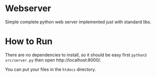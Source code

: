 # Webserver
Simple complete python web server implemented just with standard libs.

# How to Run
There are no dependencies to install, so it should be easy first
`python3 src/server.py`
then open http://localhost:8000/.

You can put your files in the `htdocs` directory.